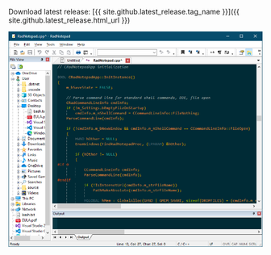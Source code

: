 Download latest release: [{{ site.github.latest_release.tag_name }}]({{ site.github.latest_release.html_url }})

![Screenshot](RadNotepad.png)


